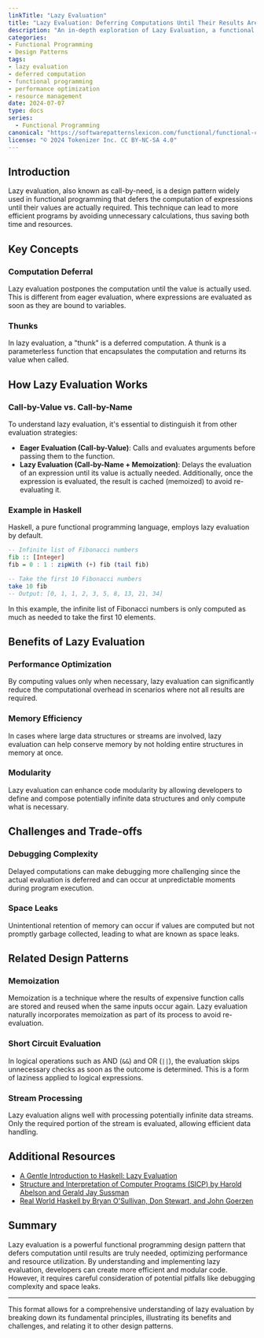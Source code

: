```yaml
---
linkTitle: "Lazy Evaluation"
title: "Lazy Evaluation: Deferring Computations Until Their Results Are Needed"
description: "An in-depth exploration of Lazy Evaluation, a functional programming design pattern that delays computation until its result is required, optimizing performance and resource utilization."
categories:
- Functional Programming
- Design Patterns
tags:
- lazy evaluation
- deferred computation
- functional programming
- performance optimization
- resource management
date: 2024-07-07
type: docs
series:
  - Functional Programming
canonical: "https://softwarepatternslexicon.com/functional/functional-collections-and-structures/lazy-collections/lazy-evaluation"
license: "© 2024 Tokenizer Inc. CC BY-NC-SA 4.0"
---
```


## Introduction

Lazy evaluation, also known as call-by-need, is a design pattern widely used in functional programming that defers the computation of expressions until their values are actually required. This technique can lead to more efficient programs by avoiding unnecessary calculations, thus saving both time and resources.

## Key Concepts

### Computation Deferral
Lazy evaluation postpones the computation until the value is actually used. This is different from eager evaluation, where expressions are evaluated as soon as they are bound to variables.

### Thunks
In lazy evaluation, a "thunk" is a deferred computation. A thunk is a parameterless function that encapsulates the computation and returns its value when called.

## How Lazy Evaluation Works

### Call-by-Value vs. Call-by-Name

To understand lazy evaluation, it's essential to distinguish it from other evaluation strategies:

- **Eager Evaluation (Call-by-Value)**: Calls and evaluates arguments before passing them to the function.
- **Lazy Evaluation (Call-by-Name + Memoization)**: Delays the evaluation of an expression until its value is actually needed. Additionally, once the expression is evaluated, the result is cached (memoized) to avoid re-evaluating it.

### Example in Haskell

Haskell, a pure functional programming language, employs lazy evaluation by default.

```haskell
-- Infinite list of Fibonacci numbers
fib :: [Integer]
fib = 0 : 1 : zipWith (+) fib (tail fib)

-- Take the first 10 Fibonacci numbers
take 10 fib
-- Output: [0, 1, 1, 2, 3, 5, 8, 13, 21, 34]
```

In this example, the infinite list of Fibonacci numbers is only computed as much as needed to take the first 10 elements.

## Benefits of Lazy Evaluation

### Performance Optimization
By computing values only when necessary, lazy evaluation can significantly reduce the computational overhead in scenarios where not all results are required.

### Memory Efficiency
In cases where large data structures or streams are involved, lazy evaluation can help conserve memory by not holding entire structures in memory at once.

### Modularity
Lazy evaluation can enhance code modularity by allowing developers to define and compose potentially infinite data structures and only compute what is necessary.

## Challenges and Trade-offs

### Debugging Complexity
Delayed computations can make debugging more challenging since the actual evaluation is deferred and can occur at unpredictable moments during program execution.

### Space Leaks
Unintentional retention of memory can occur if values are computed but not promptly garbage collected, leading to what are known as space leaks.

## Related Design Patterns

### Memoization
Memoization is a technique where the results of expensive function calls are stored and reused when the same inputs occur again. Lazy evaluation naturally incorporates memoization as part of its process to avoid re-evaluation.

### Short Circuit Evaluation
In logical operations such as AND (`&&`) and OR (`||`), the evaluation skips unnecessary checks as soon as the outcome is determined. This is a form of laziness applied to logical expressions.

### Stream Processing
Lazy evaluation aligns well with processing potentially infinite data streams. Only the required portion of the stream is evaluated, allowing efficient data handling.

## Additional Resources

- [A Gentle Introduction to Haskell: Lazy Evaluation](https://www.haskell.org/tutorial/functions.html)
- [Structure and Interpretation of Computer Programs (SICP) by Harold Abelson and Gerald Jay Sussman](https://mitpress.mit.edu/sites/default/files/sicp/full-text/book/book.html)
- [Real World Haskell by Bryan O'Sullivan, Don Stewart, and John Goerzen](http://book.realworldhaskell.org/read/)

## Summary

Lazy evaluation is a powerful functional programming design pattern that defers computation until results are truly needed, optimizing performance and resource utilization. By understanding and implementing lazy evaluation, developers can create more efficient and modular code. However, it requires careful consideration of potential pitfalls like debugging complexity and space leaks.

---

This format allows for a comprehensive understanding of lazy evaluation by breaking down its fundamental principles, illustrating its benefits and challenges, and relating it to other design patterns.
